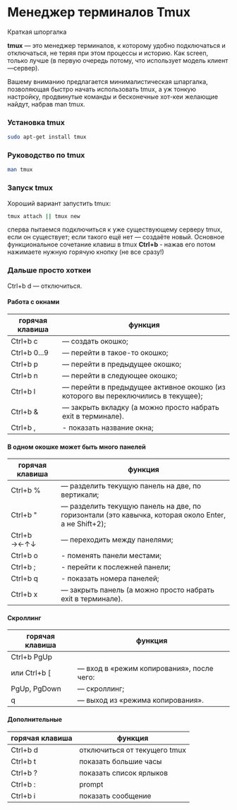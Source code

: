 # Менеджер терминалов Tmux
Краткая шпоргалка

**tmux** — это менеджер терминалов, к которому удобно подключаться и отключаться, не теряя при этом процессы и историю. 
Как screen, только лучше (в первую очередь потому, что использует модель клиент—сервер).

Вашему вниманию предлагается минималистическая шпаргалка, позволяющая быстро начать использовать tmux, а уж тонкую настройку, продвинутые команды и бесконечные хот-кеи желающие найдут, набрав man tmux.

### Установка tmux
```sh
sudo apt-get install tmux
```

### Руководство по tmux

```sh
man tmux
```

### Запуск tmux
Хороший вариант запустить tmux:
```sh
tmux attach || tmux new
```
сперва пытаемся подключиться к уже существующему серверу tmux, если он существует; 
если такого ещё нет — создаёте новый.
Основное функциональное сочетание клавиш в tmux
**Ctrl+b** - нажав его  потом нажимаете нужную горячую кнопку (не все сразу!)

### Дальше просто хоткеи

Ctrl+b d — отключиться.

#### Работа с окнами

| горячая клавиша | функция |
|---------|------------------|
| Ctrl+b  c | — создать окошко; |
|Ctrl+b  0...9 | — перейти в такое-то окошко; |
|Ctrl+b  p | — перейти в предыдущее окошко;|
|Ctrl+b  n |— перейти в следующее окошко;|
|Ctrl+b  l |— перейти в предыдущее активное окошко (из которого вы переключились в текущее);|
|Ctrl+b  & |— закрыть вкладку (а можно просто набрать exit в терминале).|
|Ctrl+b  , | - показать название окна;|

#### В одном окошке может быть много панелей
| горячая клавиша | функция |
|---------|------------------|
|Ctrl+b  % |— разделить текущую панель на две, по вертикали;|
|Ctrl+b  " |— разделить текущую панель на две, по горизонтали (это кавычка, которая около Enter, а не Shift+2);|
|Ctrl+b  →←↑↓ |— переходить между панелями;|
|Ctrl+b  o |-  поменять панели местами;|
|Ctrl+b  ; |- перейти к послежней панели;|
|Ctrl+b  q |- показать номера панелей;|
|Ctrl+b  x |— закрыть панель (а можно просто набрать exit в терминале).|

#### Скроллинг
| горячая клавиша | функция |
|---------|------------------|
|Ctrl+b PgUp 
или Ctrl+b [ |— вход в «режим копирования», после чего:|
|PgUp, PgDown |— скроллинг;|
|q |— выход из «режима копирования».|

#### Дополнительные

| горячая клавиша | функция |
|---------|------------------|
|Ctrl+b  d	|отключиться от текущего tmux	|
|Ctrl+b  t	|показать большие часы	|
|Ctrl+b  ?	|показать список ярлыков	|
|Ctrl+b  :	|prompt|
|Ctrl+b  i	|показать сообщение|
